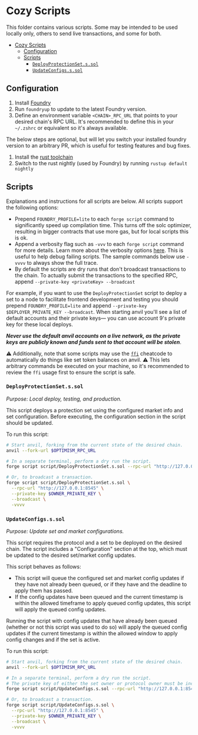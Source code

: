 # Cozy Scripts

This folder contains various scripts.
Some may be intended to be used locally only, others to send live transactions, and some for both.

- [Cozy Scripts](#cozy-scripts)
  - [Configuration](#configuration)
  - [Scripts](#scripts)
    - [`DeployProtectionSet.s.sol`](#deployprotectionsetssol)
    - [`UpdateConfigs.s.sol`](#updateconfigsssol)


## Configuration

1. Install [Foundry](https://book.getfoundry.sh/getting-started/installation.html)
2. Run `foundryup` to update to the latest Foundry version.
3. Define an environment variable `<CHAIN>_RPC_URL` that points to your desired chain's RPC URL.
It's recommended to define this in your `~/.zshrc` or equivalent so it's always available.

The below steps are optional, but will let you switch your installed foundry version to an arbitrary PR, which is useful for testing features and bug fixes.

1. Install the [rust toolchain](https://www.rust-lang.org/tools/install)
2. Switch to the rust nightly (used by Foundry) by running `rustup default nightly`

## Scripts

Explanations and instructions for all scripts are below. All scripts support the following options:

- Prepend `FOUNDRY_PROFILE=lite` to each `forge script` command to significantly speed up compilation time. This turns off the solc optimizer, resulting in bigger contracts that use more gas, but for local scripts this is ok.
- Append a verbosity flag such as `-vvv` to each `forge script` command for more details.
Learn more about the verbosity options [here](https://book.getfoundry.sh/forge/tests.html#logs-and-traces). This is useful to help debug failing scripts. The sample commands below use `-vvvv` to always show the full trace.
- By default the scripts are dry runs that don't broadcast transactions to the chain. To actually submit the transactions to the specified RPC, append `--private-key <privateKey> --broadcast`

For example, if you want to use the `DeployProtectionSet` script to deploy a set to a node to facilitate frontend development and testing you should prepend `FOUNDRY_PROFILE=lite` and append `--private-key $DEPLOYER_PRIVATE_KEY --broadcast`.
When starting anvil you'll see a list of default accounts and their private keys&mdash; you can use account 9's private key for these local deploys.

**_Never use the default anvil accounts on a live network, as the private keys are publicly known and funds sent to that account will be stolen_**.

⚠️ Additionally, note that some scripts may use the [`ffi`](https://book.getfoundry.sh/cheatcodes/ffi.html) cheatcode to automatically do things like set token balances on anvil.
⚠️ This lets arbitrary commands be executed on your machine, so it's recommended to review the `ffi` usage first to ensure the script is safe.

### `DeployProtectionSet.s.sol`

*Purpose: Local deploy, testing, and production.*

This script deploys a protection set using the configured market info and set configuration.
Before executing, the configuration section in the script should be updated.

To run this script:

```sh
# Start anvil, forking from the current state of the desired chain.
anvil --fork-url $OPTIMISM_RPC_URL

# In a separate terminal, perform a dry run the script.
forge script script/DeployProtectionSet.s.sol --rpc-url "http://127.0.0.1:8545" -vvvv

# Or, to broadcast a transaction.
forge script script/DeployProtectionSet.s.sol \
  --rpc-url "http://127.0.0.1:8545" \
  --private-key $OWNER_PRIVATE_KEY \
  --broadcast \
  -vvvv
```

### `UpdateConfigs.s.sol`

*Purpose: Update set and market configurations.*

This script requires the protocol and a set to be deployed on the desired chain.
The script includes a "Configuration" section at the top, which must be updated to the desired set/market config updates.

This script behaves as follows:
- This script will queue the configured set and market config updates if they have not already been queued, or if they have and the deadline to apply them has passed.
- If the config updates have been queued and the current timestamp is within the allowed timeframe to apply queued config updates, this script will apply the queued config updates.

Running the script with config updates that have already been queued (whether or not this script was used to do so) will apply
the queued config updates if the current timestamp is within the allowed window to apply config changes and if the set is active.

To run this script:

```sh
# Start anvil, forking from the current state of the desired chain.
anvil --fork-url $OPTIMISM_RPC_URL

# In a separate terminal, perform a dry run the script.
# The private key of either the set owner or protocol owner must be included in order to queue config updates.
forge script script/UpdateConfigs.s.sol --rpc-url "http://127.0.0.1:8545" --private-key $OWNER_PRIVATE_KEY -vvvv

# Or, to broadcast a transaction.
forge script script/UpdateConfigs.s.sol \
  --rpc-url "http://127.0.0.1:8545" \
  --private-key $OWNER_PRIVATE_KEY \
  --broadcast \
  -vvvv
```